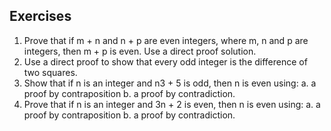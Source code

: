 ## Exercises
1. Prove that if m + n and n + p are even integers, where m, n and p are integers, then m + p is even. Use a direct proof solution.
2. Use a direct proof to show that every odd integer is the difference of two squares.
3. Show that if n is an integer and n3 + 5 is odd, then n is even using:
  a. a proof by contraposition 
  b. a proof by contradiction.
4. Prove that if n is an integer and 3n + 2 is even, then n is even using: 
  a. a proof by contraposition 
  b. a proof by contradiction.
